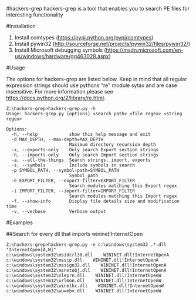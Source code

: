 #hackers-grep
hackers-grep is a tool that enables you to search PE files for interesting functionality

#Installation

1. Install comtypes (https://pypi.python.org/pypi/comtypes)
2. Install pywin32 (http://sourceforge.net/projects/pywin32/files/pywin32/)
3. Install Microsoft debugging symbols (https://msdn.microsoft.com/en-us/windows/hardware/gg463028.aspx)

#Usage

The options for hackers-grep are listed below. Keep in mind that all regular expression strings should use pythons "re" module sytax and are case insensitive. For more information please see https://docs.python.org/2/library/re.html.

```
Z:\hackers-grep>hackers-grep.py -h
Usage: hackers-grep.py [options] <search path> <file regex> <string regex>

Options:
  -h, --help            show this help message and exit
  -d MAX_DEPTH, --max-depth=MAX_DEPTH
                        Maximum directory recursion depth
  -x, --exports-only    Only search Export section strings
  -n, --imports-only    Only search Import section strings
  -a, --all-the-things  Search strings, import, exports
  -s, --symbols         Include symbols in search
  -p SYMBOL_PATH, --symbol-path=SYMBOL_PATH
                        Symbol path
  -e EXPORT_FILTER, --export-filter=EXPORT_FILTER
                        Search modules matching this Export regex
  -i IMPORT_FILTER, --import-filter=IMPORT_FILTER
                        Search modules matching this Import regex
  -f, --show-info       Display file details size and modification time
  -v, --verbose         Verbose output
```

#Examples

##Search for every dll that imports wininet!InternetOpen
```
Z:\hackers-grep>hackers-grep.py -n c:\windows\system32 .*.dll "InternetOpen[A,W]"
c:\windows\system32\msidcrl30.dll    WININET.dll!InternetOpenA
c:\windows\system32\msscp.dll    WININET.dll!InternetOpenA
c:\windows\system32\mssign32.dll    WININET.dll!InternetOpenA
c:\windows\system32\msnetobj.dll    WININET.dll!InternetOpenA
c:\windows\system32\oleprn.dll    WININET.dll!InternetOpenW
c:\windows\system32\urlmon.dll    WININET.dll!InternetOpenW
c:\windows\system32\winethc.dll    WININET.dll!InternetOpenW
c:\windows\system32\wuwebv.dll    WININET.dll!InternetOpenW
```
